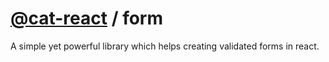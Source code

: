 # [@cat-react](https://github.com/cat-react) / form
A simple yet powerful library which helps creating validated forms in react.
